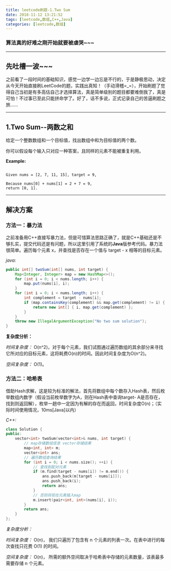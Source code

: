 ```yaml
---
title: leetcode刷题-1.Two Sum
date: 2018-11-12 13:21:52
tags: [leetcode,数组,C++,Java]
categories: [leetcode,数组]
---
```


### 算法真的好难之刚开始就要被虐哭~~~

---

## 先吐槽一波~~~ 

之前看了一段时间的基础知识，感觉一边学一边忘是不行的，于是静极思动，决定从今天开始直接刷LeetCode的题，实践出真知！（手动滑稽=_=），开始刷题了觉得自己当初是有多高估自己才选择算法，真是简单级别的题目都要难倒我了，真是可怕！不过事已至此只能拼命学了。好了，话不多说，正式记录自己的苦逼刷题之旅......

---

## 1.Two Sum--两数之和

给定一个整数数组和一个目标值，找出数组中和为目标值的两个数。

你可以假设每个输入只对应一种答案，且同样的元素不能被重复利用。

**Example:**

``` code

Given nums = [2, 7, 11, 15], target = 9,

Because nums[0] + nums[1] = 2 + 7 = 9,
return [0, 1].

```

---

## 解决方案

### 方法一：暴力法

之前准备用C++直接写暴力法，但是可惜算法思路正确了，就是C++基础还是不够扎实，提交代码还是有问题，所以这里引用了系统的**Java**版参考代码。暴力法很简单。遍历每个元素 x，并查找是否存在一个值与 target - x 相等的目标元素。

*java:*

```java
public int[] twoSum(int[] nums, int target) {
    Map<Integer, Integer> map = new HashMap<>();
    for (int i = 0; i < nums.length; i++) {
        map.put(nums[i], i);
    }
    for (int i = 0; i < nums.length; i++) {
        int complement = target - nums[i];
        if (map.containsKey(complement) && map.get(complement) != i) {
            return new int[] { i, map.get(complement) };
        }
    }
    throw new IllegalArgumentException("No two sum solution");
}
```

**复杂度分析：**

*时间复杂度：* O(n^2)，对于每个元素，我们试图通过遍历数组的其余部分来寻找它所对应的目标元素，这将耗费O(n)的时间。因此时间复杂度为O(n^2)。

*空间复杂度：* O(1)。

### 方法二：哈希表

借助Hash求解，这是较为标准的解法，首先将数组中每个数存入Hash表，然后枚举数组内数字（假设当前枚举数字为A，则在Hash表中查询target- A是否存在，找到则返回解），枚举一趟中一定因为有解的存在而返回，时间复杂度O(n)；（实际时间使用情况，10ms[Java]以内）

*C++:*

``` C++
class Solution {
public:
    vector<int> twoSum(vector<int>& nums, int target) {
        // map存储数组信息 vector存储结果
		map<int, int> m;
		vector<int> ans;
		// 遍历数组查询结果
		for (int i = 0; i < nums.size(); ++i) {
			// 查找到配对元素
			if (m.find(target - nums[i]) != m.end()) {
				ans.push_back(m[target - nums[i]]);
				ans.push_back(i);
				return ans;
			}
			// 否则将现在元素插入map
			m.insert(pair<int, int>(nums[i], i));
		}
		return ans;
    }
};

```

*复杂度分析：*

*时间复杂度：* O(n)， 我们只遍历了包含有 n 个元素的列表一次。在表中进行的每次查找只花费 O(1) 的时间。

*空间复杂度：* O(n)， 所需的额外空间取决于哈希表中存储的元素数量，该表最多需要存储 n 个元素。